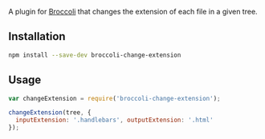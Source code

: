 A plugin for [Broccoli](https://github.com/broccolijs/broccoli) that changes
the extension of each file in a given tree.

## Installation

```bash
npm install --save-dev broccoli-change-extension
```

## Usage

```js
var changeExtension = require('broccoli-change-extension');

changeExtension(tree, {
  inputExtension: '.handlebars', outputExtension: '.html'
});
```
